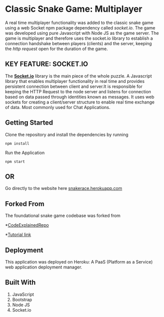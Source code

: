 # Classic Snake Game: Multiplayer

A real time multiplayer functionality was added to the classic snake game using a web Socket npm package dependency called _socket.io_. The game was developed using pure Javascript with Node JS as the game server. The game is multiplayer and therefore uses the socket.io library to establish a connection handshake between players (clients) and the server, keeping the _http request_ open for the duration of the game.

## KEY FEATURE: SOCKET.IO

The **[Socket.io](https://socket.io/)** library is the main piece of the whole puzzle. A Javascript library that enables multiplayer functionality in real time and provides persistent connection between client and server.It is responsible for keeping the HTTP Request to the node server and listens for connection based on data passed through identities known as messages. It uses web sockets for creating a client/server structure to enable real time exchange of data. Most commonly used for Chat Applications.

## Getting Started

Clone the repository and install the dependencies by running

`npm install`

Run the Application

`npm start`

## OR

Go directly to the website here [snakerace.herokuapp.com](https://snakerace.herokuapp.com)

## Forked From

The foundational snake game codebase was forked from

\*[CodeExplainedRepo](https://github.com/CodeExplainedRepo/Snake-JavaScript)

\*[Tutorial link](https://youtu.be/9TcU2C1AACw)

## Deployment

This application was deployed on Heroku: A PaaS (Platform as a Service) web application deployment manager.

## Built With

1. JavaScript
2. Bootstrap
3. Node JS
4. Socket.io
